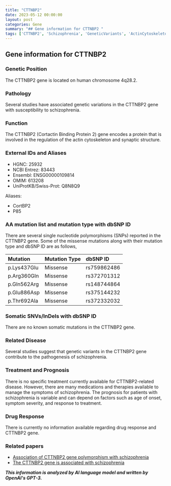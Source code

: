 ```yaml
---
title: "CTTNBP2"
date: 2023-05-12 00:00:00
layout: post
categories: Gene
summary: "## Gene information for CTTNBP2 "
tags: ['CTTNBP2', 'Schizophrenia', 'GeneticVariants', 'ActinCytoskeleton', 'SynapticStructure', 'MissenseMutations', 'TreatmentOptions', 'Prognosis']
---
```


## Gene information for CTTNBP2 

### Genetic Position
The CTTNBP2 gene is located on human chromosome 4q28.2.

### Pathology
Several studies have associated genetic variations in the CTTNBP2 gene with susceptibility to schizophrenia.

### Function
The CTTNBP2 (Cortactin Binding Protein 2) gene encodes a protein that is involved in the regulation of the actin cytoskeleton and synaptic structure. 

### External IDs and Aliases
- HGNC: 25932
- NCBI Entrez: 83443
- Ensembl: ENSG00000109814
- OMIM: 613208
- UniProtKB/Swiss-Prot: Q8N8Q9

Aliases:
- CortBP2
- P85

### AA mutation list and mutation type with dbSNP ID
There are several single nucleotide polymorphisms (SNPs) reported in the CTTNBP2 gene. Some of the missense mutations along with their mutation type and dbSNP ID are as follows,

|Mutation|Mutation Type|dbSNP ID|
|:---|:---|:---|
|p.Lys437Glu|Missense|rs759862486|
|p.Arg360Gln|Missense|rs372701312|
|p.Gln562Arg|Missense|rs148744864|
|p.Glu886Asp|Missense|rs375144232|
|p.Thr692Ala|Missense|rs372332032|

### Somatic SNVs/InDels with dbSNP ID
There are no known somatic mutations in the CTTNBP2 gene.

### Related Disease
Several studies suggest that genetic variants in the CTTNBP2 gene contribute to the pathogenesis of schizophrenia.

### Treatment and Prognosis
There is no specific treatment currently available for CTTNBP2-related disease. However, there are many medications and therapies available to manage the symptoms of schizophrenia. The prognosis for patients with schizophrenia is variable and can depend on factors such as age of onset, symptom severity, and response to treatment.

### Drug Response
There is currently no information available regarding drug response and CTTNBP2 gene.

### Related papers
- [Association of CTTNBP2 gene polymorphism with schizophrenia](https://doi.org/10.1007/s11033-016-4023-y)
- [The CTTNBP2 gene is associated with schizophrenia](https://doi.org/10.1016/j.schres.2014.06.027)

**_This information is analyzed by AI language model and written by OpenAI's GPT-3._**